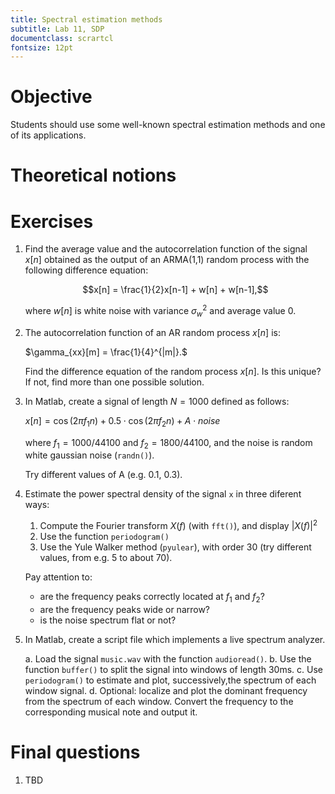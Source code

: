 ```yaml
---
title: Spectral estimation methods
subtitle: Lab 11, SDP
documentclass: scrartcl
fontsize: 12pt
---
```


# Objective

Students should use some well-known spectral estimation methods 
and one of its applications.

# Theoretical notions

# Exercises

1. Find the average value and the autocorrelation function of the 
signal $x[n]$ obtained as the output of an ARMA(1,1) random process with
the following difference equation:
    
	$$x[n] = \frac{1}{2}x[n-1] + w[n] + w[n-1],$$
	
	where $w[n]$ is white noise with variance $\sigma_w^2$ and average value $0$.
	
2. The autocorrelation function of an AR random process $x[n]$ is:

    $\gamma_{xx}[m] = \frac{1}{4}^{|m|}.$
	
	Find the difference equation of the random process $x[n]$. Is this unique? 
	If not, find more than one possible solution.

3. In Matlab, create a signal of length $N=1000$ defined as follows:
	
	$x[n] = \cos(2 \pi f_1 n) + 0.5 \cdot \cos(2 \pi f_2 n) + A \cdot noise$
	
	where $f_1 = 1000 / 44100$ and $f_2 = 1800 / 44100$, and the noise is random white gaussian noise (`randn()`).
	
	Try different values of A (e.g. 0.1, 0.3).
	
4. Estimate the power spectral density of the signal `x` in three diferent ways:
    1. Compute the Fourier transform $X(f)$ (with `fft()`), and display $|X(f)|^2$
	2. Use the function `periodogram()`
	3. Use the Yule Walker method (`pyulear`), with order 30 (try different values, from e.g. 5 to about 70).
	
	Pay attention to:
	  - are the frequency peaks correctly located at $f_1$ and $f_2$?
	  - are the frequency peaks wide or narrow?
	  - is the noise spectrum flat or not?

5. In Matlab, create a script file which implements a live spectrum analyzer.
    
	a. Load the signal `music.wav` with the function `audioread()`.
	b. Use the function `buffer()` to split the signal into windows 
	of length 30ms.
	c. Use `periodogram()` to estimate
	and plot, successively,the spectrum of each window signal.
	d. Optional: localize and plot the dominant frequency from the spectrum of each window.
	Convert the frequency to the corresponding musical note and output it.

# Final questions

1. TBD
